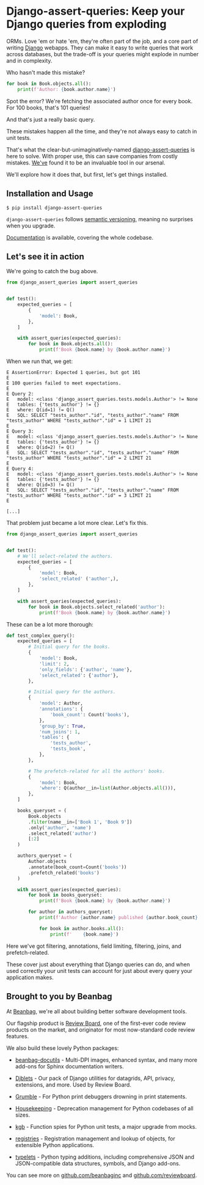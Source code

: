 # Django-assert-queries: Keep your Django queries from exploding

ORMs. Love 'em or hate 'em, they're often part of the job, and a core part of
writing [Django](https://djangoproject.com) webapps. They can make it easy
to write queries that work across databases, but the trade-off is your queries
might explode in number and in complexity.

Who hasn't made this mistake?

```python
for book in Book.objects.all():
    print(f'Author: {book.author.name}')
```

Spot the error? We're fetching the associated author once for every book. For
100 books, that's 101 queries!

And that's just a really basic query.

These mistakes happen all the time, and they're not always easy to catch in
unit tests.

That's what the clear-but-unimaginatively-named
[django-assert-queries](https://pypi.org/project/django-assert-queries) is
here to solve. With proper use, this can save companies from costly mistakes.
[We've](https://www.reviewboard.org) found it to be an invaluable tool in our
arsenal.

We'll explore how it does that, but first, let's get things installed.


## Installation and Usage

```shell
$ pip install django-assert-queries
```

``django-assert-queries`` follows [semantic versioning](https://semver.org/),
meaning no surprises when you upgrade.

[Documentation](https://django-assert-queries.readthedocs.io) is available,
covering the whole codebase.


## Let's see it in action

We're going to catch the bug above.

```python
from django_assert_queries import assert_queries


def test():
    expected_queries = [
        {
            'model': Book,
        },
    ]

    with assert_queries(expected_queries):
        for book in Book.objects.all():
            print(f'Book {book.name} by {book.author.name}')
```

When we run that, we get:

```
E AssertionError: Expected 1 queries, but got 101
E
E 100 queries failed to meet expectations.
E
E Query 2:
E   model: <class 'django_assert_queries.tests.models.Author'> != None
E   tables: {'tests_author'} != {}
E   where: Q(id=1) != Q()
E   SQL: SELECT "tests_author"."id", "tests_author"."name" FROM "tests_author" WHERE "tests_author"."id" = 1 LIMIT 21
E
E Query 3:
E   model: <class 'django_assert_queries.tests.models.Author'> != None
E   tables: {'tests_author'} != {}
E   where: Q(id=2) != Q()
E   SQL: SELECT "tests_author"."id", "tests_author"."name" FROM "tests_author" WHERE "tests_author"."id" = 2 LIMIT 21
E
E Query 4:
E   model: <class 'django_assert_queries.tests.models.Author'> != None
E   tables: {'tests_author'} != {}
E   where: Q(id=3) != Q()
E   SQL: SELECT "tests_author"."id", "tests_author"."name" FROM "tests_author" WHERE "tests_author"."id" = 3 LIMIT 21
E

[...]
```

That problem just became a lot more clear. Let's fix this.


```python
from django_assert_queries import assert_queries


def test():
    # We'll select-related the authors.
    expected_queries = [
        {
            'model': Book,
            'select_related' ('author',),
        },
    ]

    with assert_queries(expected_queries):
        for book in Book.objects.select_related('author'):
            print(f'Book {book.name} by {book.author.name}')
```

These can be a lot more thorough:

```python
def test_complex_query():
    expected_queries = [
        # Initial query for the books.
        {
            'model': Book,
            'limit': 2,
            'only_fields': {'author', 'name'},
            'select_related': {'author'},
        },

        # Initial query for the authors.
        {
            'model': Author,
            'annotations': {
                'book_count': Count('books'),
            },
            'group_by': True,
            'num_joins': 1,
            'tables': {
                'tests_author',
                'tests_book',
            },
        },

        # The prefetch-related for all the authors' books.
        {
            'model': Book,
            'where': Q(author__in=list(Author.objects.all())),
        },
    ]

    books_queryset = (
        Book.objects
        .filter(name__in=['Book 1', 'Book 9'])
        .only('author', 'name')
        .select_related('author')
        [:2]
    )

    authors_queryset = (
        Author.objects
        .annotate(book_count=Count('books'))
        .prefetch_related('books')
    )

    with assert_queries(expected_queries):
        for book in books_queryset:
            print(f'Book {book.name} by {book.author.name}')

        for author in authors_queryset:
            print(f'Author {author.name} published {author.book_count} books:')

            for book in author.books.all():
                print(f'    {book.name}')
```

Here we've got filtering, annotations, field limiting, filtering, joins,
and prefetch-related.

These cover just about everything that Django queries can do, and when used
correctly your unit tests can account for just about every query your
application makes.


## Brought to you by Beanbag

At [Beanbag](https://www.beanbaginc.com), we're all about building better
software development tools.

Our flagship product is [Review Board](https://www.reviewboard.org), one of
the first-ever code review products on the market, and originator for most
now-standard code review features.

We also build these lovely Python packages:

* [beanbag-docutils](https://github.com/beanbaginc/beanbag-docutils/) -
  Multi-DPI images, enhanced syntax, and many more add-ons for Sphinx
  documentation writers.

* [Djblets](https://github.com/djblets/djblets/) -
  Our pack of Django utilities for datagrids, API, privacy, extensions, and
  more. Used by Review Board.

* [Grumble](https://github.com/beanbaginc/grumble/) -
  For Python print debuggers drowning in print statements.

* [Housekeeping](https://github.com/beanbaginc/housekeeping/) -
  Deprecation management for Python codebases of all sizes.

* [kgb](https://github.com/beanbaginc/kgb/) -
  Function spies for Python unit tests, a major upgrade from mocks.

* [registries](https://github.com/beanbaginc/registries/) -
  Registration management and lookup of objects, for extensible Python
  applications.

* [typelets](https://github.com/beanbaginc/typelets/) -
  Python typing additions, including comprehensive JSON and JSON-compatible
  data structures, symbols, and Django add-ons.

You can see more on [github.com/beanbaginc](https://github.com/beanbaginc) and
[github.com/reviewboard](https://github.com/reviewboard).
